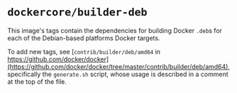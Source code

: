 # `dockercore/builder-deb`

This image's tags contain the dependencies for building Docker `.deb`s for each of the Debian-based platforms Docker targets.

To add new tags, see [`contrib/builder/deb/amd64` in https://github.com/docker/docker](https://github.com/docker/docker/tree/master/contrib/builder/deb/amd64), specifically the `generate.sh` script, whose usage is described in a comment at the top of the file.
